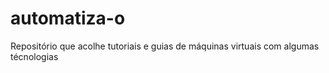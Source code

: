 # automatiza-o
Repositório que acolhe tutoriais e guias de máquinas virtuais com algumas técnologias 
